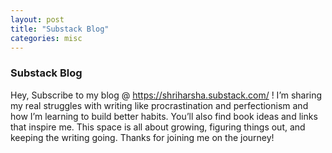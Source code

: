 ```yaml
---
layout: post
title: "Substack Blog"
categories: misc
---
```


### **Substack Blog**

Hey, Subscribe to my blog @ https://shriharsha.substack.com/ ! I’m sharing my real struggles with writing like procrastination and perfectionism and how I’m learning to build better habits. You’ll also find book ideas and links that inspire me. This space is all about growing, figuring things out, and keeping the writing going. Thanks for joining me on the journey!




